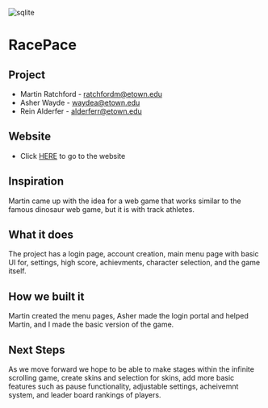 ![sqlite](https://img.shields.io/badge/Sqlite-003B57?style=for-the-badge&logo=sqlite&logoColor=white)

# RacePace

## Project

  -  Martin Ratchford - ratchfordm@etown.edu
  -  Asher Wayde - waydea@etown.edu
  -  Rein Alderfer - alderferr@etown.edu

## Website

  -  Click [HERE](https://racepace-437415.uk.r.appspot.com/) to go to the website

## Inspiration

Martin came up with the idea for a web game that works similar to the famous dinosaur web game, but it is with track athletes.

## What it does

The project has a login page, account creation, main menu page with basic UI for, settings, high score, achievments, character selection, and the game itself.

## How we built it

Martin created the menu pages, Asher made the login portal and helped Martin, and I made the basic version of the game. 

## Next Steps

As we move forward we hope to be able to make stages within the infinite scrolling game, create skins and selection for skins, add more basic features such as pause functionality, adjustable settings, acheivemnt system, and leader board rankings of players.
